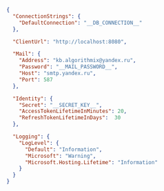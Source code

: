 ﻿```json
{
  "ConnectionStrings": {
    "DefaultConnection": "__DB_CONNECTION__"
  },

  "ClientUrl": "http://localhost:8080",

  "Mail": {
    "Address": "kb.algorithmix@yandex.ru",
    "Password": "__MAIL_PASSWORD__",
    "Host": "smtp.yandex.ru",
    "Port": 587
  },

  "Identity": {
    "Secret": "__SECRET_KEY__",
    "AccessTokenLifetimeInMinutes": 20,
    "RefreshTokenLifetimeInDays":  30
  },

  "Logging": {
    "LogLevel": {
      "Default": "Information",
      "Microsoft": "Warning",
      "Microsoft.Hosting.Lifetime": "Information"
    }
  }
}
```